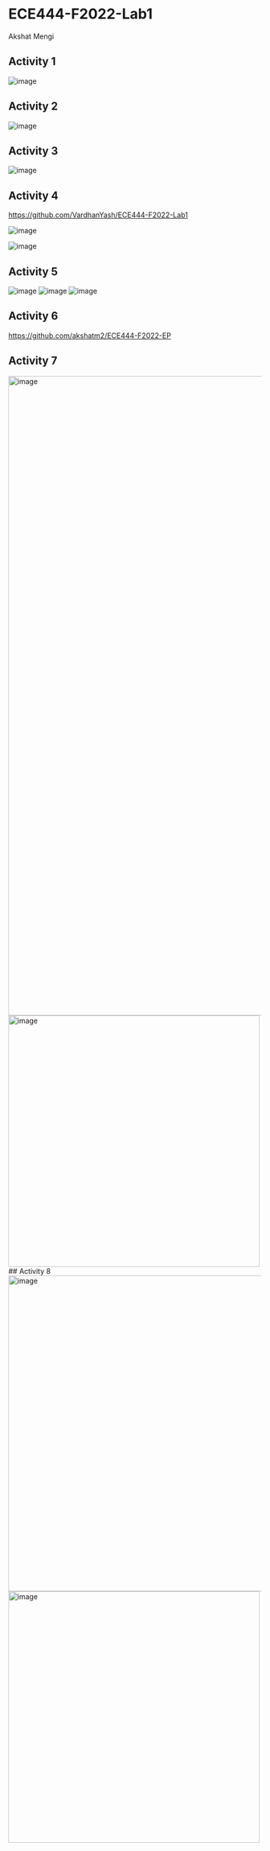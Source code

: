 # ECE444-F2022-Lab1
Akshat Mengi
## Activity 1
![image](https://user-images.githubusercontent.com/105562175/191140475-62d0568b-1740-4a56-ac9d-8806db569d1a.png)
## Activity 2
![image](https://user-images.githubusercontent.com/105562175/191140769-3b3afc10-504d-42e5-a8de-437f1c44d575.png)
## Activity 3
![image](https://user-images.githubusercontent.com/105562175/191141841-0338daaa-d886-44e9-a1f0-d52ea655f0b5.png)
## Activity 4
https://github.com/VardhanYash/ECE444-F2022-Lab1

![image](https://user-images.githubusercontent.com/105562175/191143108-91d0590a-4052-485e-acfa-ff6624359e7b.png)

![image](https://user-images.githubusercontent.com/105562175/191143074-60ce7b1b-c1ad-41ff-9d10-b3de966d07ca.png)
## Activity 5
![image](https://user-images.githubusercontent.com/105562175/191144637-f0a895ad-3dbf-468a-a85e-5dbbe4e05c74.png)
![image](https://user-images.githubusercontent.com/105562175/191144710-ac6d9a4d-95c7-4d12-9b99-6bf9cdbc4a9f.png)
![image](https://user-images.githubusercontent.com/105562175/191144857-a541df6b-865e-412f-a0cb-ebabb99c3420.png)
## Activity 6
https://github.com/akshatm2/ECE444-F2022-EP
## Activity 7
<img width="1271" alt="image" src="https://user-images.githubusercontent.com/105562175/191386976-86e42fd0-a99e-43f4-b329-542af06d19af.png">
<img width="500" alt="image" src="https://user-images.githubusercontent.com/105562175/191387441-6fffa4fb-bc10-4b07-863c-8a073cc247bb.png">
## Activity 8
<img width="628" alt="image" src="https://user-images.githubusercontent.com/105562175/191388504-136d2d47-5549-4c2d-ad83-33e618b21aba.png">
<img width="500" alt="image" src="https://user-images.githubusercontent.com/105562175/191388657-cc3556ef-a09d-47ed-a5e6-0ee2c82504df.png">


